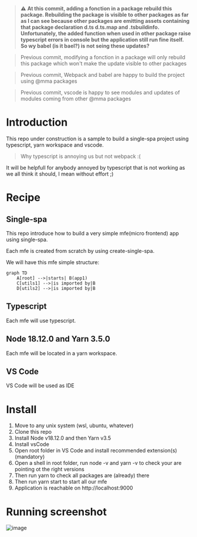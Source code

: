 > :warning: **At this commit, adding a fonction in a package rebuild this package. Rebuilding the package is visible to other packages as far as I can see because other packages are emitting assets containing that package declaration d.ts d.ts.map and .tsbuildinfo. Unfortunately, the added function when used in other package raise typescript errors in console but the application still run fine itself. So wy babel (is it bael?) is not seing these updates?**

> Previous commit, modifying a fonction in a package will only rebuild this package which won't make the update visible to other packages

> Previous commit, Webpack and babel are happy to build the project using @mma packages

> Previous commit, vscode is happy to see modules and updates of modules coming from other @mma packages

# Introduction

This repo under construction is a sample to build a single-spa project using typescript, yarn workspace and vscode.

> Why typescript is annoying us but not webpack :(

It will be helpfull for anybody annoyed by typescript that is not working as we all think it should, I mean without effort ;)

# Recipe

## Single-spa

This repo introduce how to build a very simple mfe(micro frontend) app using single-spa.

Each mfe is created from scratch by using create-single-spa.

We will have this mfe simple structure:

```mermaid
graph TD
    A[root] -->|starts| B(app1)
    C[utils1] -->|is imported by|B
    D[utils2] -->|is imported by|B
```

## Typescript

Each mfe will use typescript.

## Node 18.12.0 and Yarn 3.5.0

Each mfe will be located in a yarn workspace.

## VS Code

VS Code will be used as IDE

# Install

1. Move to any unix system (wsl, ubuntu, whatever) 
2. Clone this repo
3. Install Node v18.12.0 and then Yarn v3.5
4. Install vsCode
5. Open root folder in VS Code and install recommended extension(s) (mandatory)
6. Open a shell in root folder, run node -v and yarn -v to check your are pointing ot the right versions
7. Then run yarn to check all packages are (already) there
8. Then run yarn start to start all our mfe
9. Application is reachable on http://localhost:9000

# Running screenshot
![image](https://user-images.githubusercontent.com/38427185/229594967-bd006ccf-327e-43af-8798-dead4395b6be.png)
